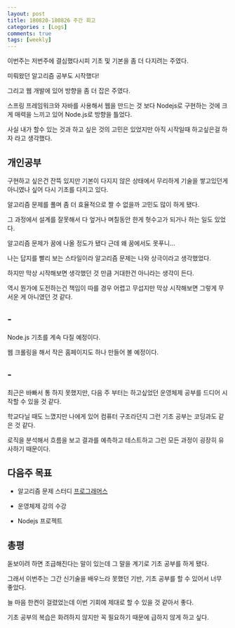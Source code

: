 ```yaml
---
layout: post
title: 180820-180826 주간 회고
categories : [Logs]
comments: true
tags: [weekly]
---
```


이번주는 저번주에 결심했다시피 기초 및 기본을 좀 더 다지려는 주였다.

미뤄왔던 알고리즘 공부도 시작했다!

그리고 웹 개발에 있어 방향을 좀 더 잡은 주였다.

스프링 프레임워크와 자바를 사용해서 웹을 만드는 것 보다 Nodejs로 구현하는 것에 크게 매력을 느끼고 있어 Node.js로 방향을 틀었다. 

사실 내가 할수 있는 것과 하고 싶은 것의 고민은 있었지만 아직 시작일때 하고싶은걸 하자 라고 생각했다.


## 개인공부

구현하고 싶은건 잔뜩 있지만 기본이 다지지 않은 상태에서 무리하게 기술을 쌓고있던게 아니였나 싶어 다시 기초를 다지고 있다.

알고리즘 문제를 풀며 좀 더 효율적으로 짤 수 없을까 고민도 많이 하게 됐다.

그 과정에서 설계를 잘못해서 다 엎거나 며칠동안 한게 헛수고가 되거나 하는 일도 있었다.

알고리즘 문제가 꿈에 나올 정도가 됐다 근데 왜 꿈에서도 못푸니...

나는 답지를 빨리 보는 스타일이라 알고리즘 문제는 나와 상극이라고 생각했었다. 

하지만 막상 시작해보면 생각했던 것 만큼 거대한건 아니라는 생각이 든다.

역시 뭔가에 도전하는건 책임이 따를 경우 어렵고 무섭지만 막상 시작해보면 그렇게 무서운 게 아니였던 것 같다.


## -

Node.js 기초를 계속 다질 예정이다.

웹 크롤링을 해서 작은 홈페이지도 하나 만들어 볼 예정이다.


## -

최근은 바빠서 통 하지 못했지만, 다음 주 부터는 하고싶었던 운영체제 공부를 드디어 시작할 수 있을 것 같다.

학교다닐 때도 느꼈지만 나에게 있어 컴퓨터 구조라던지 그런 기초 공부는 코딩과도 같은 것 같다.

로직을 분석해서 흐름을 보고 결과를 예측하고 테스트하고 그런 모든 과정이 굉장히 유사하기 때문이다.


## 다음주 목표

* 알고리즘 문제 스터디 [프로그래머스](https://programmers.co.kr/learn)

* 운영체제 강의 수강

* Nodejs 프로젝트


## 총평

돋보이려 하면 조급해진다는 말이 있는데 그 말을 계기로 기초 공부를 하게 됐다.

그래서 이번주는 그간 신기술을 배우느라 못했던 기반, 기초 공부를 할 수 있어서 너무 좋았다.

늘 마음 한켠이 걸렸었는데 이번 기회에 제대로 할 수 있을 것 같아서 좋다.

기초 공부의 복습은 화려하지 않지만 꼭 필요하기 때문에 급하지 않게 하고 싶다.


